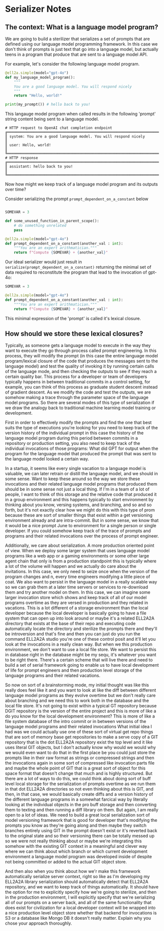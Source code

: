 # Serializer Notes

## The context: What is a language model program?

 We are going to build a sterilizer that serializes a set of prompts that are defined using our language model programming framework. In this case we don't think of prompts is just text that go into a language model, but actually teens in a program that produce that are sent to a language model API.

For example, let's consider the following language model program.

```python
@ell2a.simple(model="gpt-4o")
def my_language_model_program():
    """
    You are a good language model. You will respond nicely
    """
    return "Hello, world!"

print(my_prompt()) # hello back to you!
```

This langauge model program when called results in the following 'prompt' string content being sent to a language model.

```
# HTTP request to OpenAI chat completion endpoint
╔════════════════════════════════════════════════════════════════════════╗
║ system: You are a good language model. You will respond nicely         ║
║ user: Hello, world!                                                    ║
╚════════════════════════════════════════════════════════════════════════╝
# HTTP response
╔════════════════════════════════════════════════════════════════════════╗
║ assistant: hello back to you!                                          ║
╚════════════════════════════════════════════════════════════════════════╝
```

Now how might we keep track of a language model program and its outputs over time?

Consider serializing the prompt `prompt_dependent_on_a_constant` below

```python

SOMEVAR = 3

def some_unused_function_in_parent_scope():
    # do something unrelated
    pass

@ell2a.simple(model="gpt-4o")
def prompt_dependent_on_a_constant(another_val : int):
    """You are an expert arithmatician."""
    return f"Compute {SOMEVAR} + {another_val}"
```

Our ideal serializer would just result in `serialize(prompt_dependent_on_a_constant)` returning the minimal set of data required to reconstitute the program that lead to the invocation of gpt-4o:

```python
SOMEVAR = 3

@ell2a.simple(model="gpt-4o")
def prompt_dependent_on_a_constant(another_val : int):
    """You are an expert arithmatician."""
    return f"Compute {SOMEVAR} + {another_val}"
```

This minimal expression of the 'prompt' is called it's lexical closure.

## How should we store these lexical closures?

Typically, as someone gets a language model to execute in the way they want to execute they go through process called prompt engineering. In this process, they will modify the prompt (in this case the entire language model program/lexical closure of the code that produces the messages sent to the language model) and test the quality of invoking it by running certain calls of the language mode, and then checking the outputs to see if they reach a certain quality bar. This process for a developer or team of developers typically happens in between traditional commits in a control setting, for example, you can think of this process as graduate student descent instead of gradient descent. As we modify the code and test the outputs, we are somehow making a trace through the parameter space of the language model programs. So there are several modes of this type of serialization if we draw the analogy back to traditional machine learning model training or development.

First in order to effectively modify the prompts and find the one that best suits the type of executions you're looking for you need to keep track of the version history of the individual prompt in this case the history of the language model program during this period between commits in a repository or production setting, you also need to keep track of the individual invocations of those programs: What did GPT for output when the program for the language model that produced the prompt that was sent to the language model looked a certain way.

In a startup, it seems like every single vacation to a language model is valuable, we can later retrain or distill the language model, and we should in some sense. Want to keep these around so the way we store these invocations and their related language model programs that produced them should be in some sense not just a local thing. If I'm in a team of a lot of people, I want to think of this storage and the relative code that produced it in a group environment and this happens typically to start environment by thinking about you know, versing systems, and branching, and so and so forth, but it's not exactly clear how we might do this with this type of prom because these are sort of smaller things that exist within a get versioning environment already and are intra-commit. But in some sense, we know that it would be a nice prompt June to environment for a single person or single developer. If you could somehow keep track of the trace of prompts and programs and their related invocations over the process of prompt engineer.

Additionally, we care about serialization. A more production oriented point of view. When we deploy some larger system that uses language model programs like a web app or a gaming environments or some other large agent chain that only is from a production standpoint this is typically where a lot of the volume will happen and we actually do care about the invitations. In this case, we only need to seize once when the version of the program changes and n, every time engineers modifying a little piece of coat. We also want to persist in the language model in a really scalable way so we can grab them at a later time servers or services to re-download them and try another model on them. In this case, we can imagine some larger invocation store which shows and keep track of all of our model programs overtime as they are versed in production and they related in vacations. This is a lot different of a storage environment than the local developer because the local developer is basically going to have a file system that can open up into look around or maybe it's a related ELL2A2A directory that exists at the base of their repo and executing code automatically locate the directory and sterilize the prompts there and they'll be introversion and that's fine and then you can just do you run the command ELL2A2A studio you're one of these control posit and it'll let you look at the invocations in a really clean way. But when we this production environment, we don't want to use a local file store. We want to persist this in database right in the database might be my sequ, it's whatever you want to be right there. There's a certain scheme that will live there and need to build a set of serial framework going to enable us to have local development of life for prompt engineers and then production level storage of the language programs and their related vacations.

So now on sort of a brainstorming mode, my initial thought was like this really does feel like it and you want to look at like the diff between different language model programs as they evolve overtime but we don't really care about branching and we need this to work both in the database and the local file store. It's not going to exist within a typical GT repository because DGIT repository is the version of the entire project and this is more of like a do you know for the local development environment? This is more of like a file system database of the intro commit or in between versions of the language model programs and their related invocations What initial idea I had was we could actually use one of these sort of virtual get repo things that are sort of memory base get repositories to make a serve copy of a GIT repository that is the dot ELL2A2A repository exist the top level and it like uses literal GIT objects, but I don't actually know why would we would why we would even want to do that in the first place be you could just store the prompts like in their raw format as strings or compressed strings and then the invocations again in some sort of compressed like invocation parts file and maybe the whole point of GIT that is a great sort of object for this space format that doesn't change that much and is highly structured. But there are a lot of ways to do this, we could think about doing sort of buff level local storage for the serialization of prompts overtime as we run them in that dot ELL2A2A directories so not even thinking about this is GIT, and then, in that case, we would basically create diffs and a version history of the different language programs in a somewhat farcical way by literally looking at the individual objects in the pro buff storage and then converting them to texting and then running a diff library on them. But again, I am really open to a lot of ideas. We need to build a great local serialization sort of model versioning framework that is good for developer that's modifying the prompts you know as they're going along and then maybe they switch branches entirely using GIT in the prompt doesn't exist or it's reverted back to the original state and so their versioning there can be totally messed up so we were not really thinking about or maybe we're integrating this somehow with the existing GIT context in a meaningful and clever way where we can think about which branch or which current development environment a language model program was developed inside of despite not being committed or added to the actual GIT object store.

And then also when you think about how we'r make this framework automatically serialize server context, right so like as I'm developing my ELL2A2A library serialization should automatically detect that ELL2A2A repository, and we want to keep track of things automatically. It should have the option for me to explicitly specify how we're going to sterilize, and then in the production environment, I will explicitly specify that we're serializing all of our prompts on a server back, and all of the same functionality that does exist for civilization for a local developer context will be wrapped into a nice production level object store whether that backend for invocations is S3 or a database like Mongo DB it doesn't really matter.  Explain why you chose your approach thoroughly.
